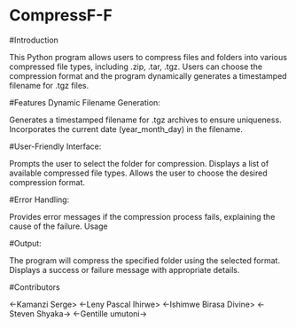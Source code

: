 # CompressF-F

#Introduction

This Python program allows users to compress files and folders into various compressed file types, including .zip, .tar, .tgz. Users can choose the compression format and the program dynamically generates a timestamped filename for .tgz files.

#Features
Dynamic Filename Generation:

Generates a timestamped filename for .tgz archives to ensure uniqueness.
Incorporates the current date (year_month_day) in the filename.

#User-Friendly Interface:

Prompts the user to select the folder for compression.
Displays a list of available compressed file types.
Allows the user to choose the desired compression format.

#Error Handling:

Provides error messages if the compression process fails, explaining the cause of the failure.
Usage

#Output:

The program will compress the specified folder using the selected format.
Displays a success or failure message with appropriate details.

#Contributors

 <-Kamanzi Serge>
 <-Leny Pascal Ihirwe>
 <-Ishimwe Birasa Divine>
 <-Steven Shyaka->
 <-Gentille umutoni->
